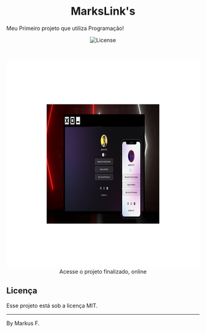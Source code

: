 <h1 align="center"> MarksLink's </h1>

<p>Meu Primeiro projeto que utiliza Programação!</p>




<p align="center">
  <img alt="License" src="https://img.shields.io/static/v1?label=license&message=MIT&color=49AA26&labelColor=000000">
</p>

<br>

<p align="center">
  <img alt="projeto DevLinks" src=".github/preview.png" height=540px width="960px>
</p>





<h2>Tecnologias</h2>
<p>Esse projeto foi desenvolvido com as seguintes tecnologias:

- HTML e CSS
- JavaScript
- Git e Github
- Figma
</p>
<h2> Projeto</h2>

<p>O MarkLink's é um agregador de links para usar como cartão de visitas online.

- [Acesse o projeto finalizado, online](https://maykbrito.github.io/devlinks)</p>


## Licença

Esse projeto está sob a licença MIT.

---

By Markus F.
